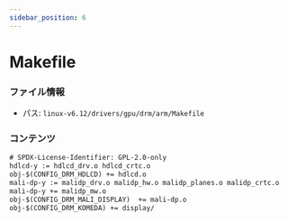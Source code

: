 ```yaml
---
sidebar_position: 6
---
```

# Makefile

### ファイル情報

- パス: `linux-v6.12/drivers/gpu/drm/arm/Makefile`

### コンテンツ

```txt
# SPDX-License-Identifier: GPL-2.0-only
hdlcd-y := hdlcd_drv.o hdlcd_crtc.o
obj-$(CONFIG_DRM_HDLCD)	+= hdlcd.o
mali-dp-y := malidp_drv.o malidp_hw.o malidp_planes.o malidp_crtc.o
mali-dp-y += malidp_mw.o
obj-$(CONFIG_DRM_MALI_DISPLAY)	+= mali-dp.o
obj-$(CONFIG_DRM_KOMEDA) += display/

```
